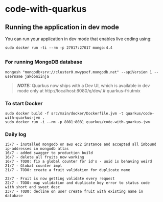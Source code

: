 # code-with-quarkus

## Running the application in dev mode

You can run your application in dev mode that enables live coding using:
```shell script
sudo docker run -ti --rm -p 27017:27017 mongo:4.4
```

##



### For running MongoDB database 
```shell script
mongosh "mongodb+srv://cluster0.mwypxof.mongodb.net" --apiVersion 1 --username jakobniinja
```

> **_NOTE:_**  Quarkus now ships with a Dev UI, which is available in dev mode only at http://localhost:8080/q/dev/.# quarkus-friutmix


### To start Docker

```shell script
sudo docker build -f src/main/docker/Dockerfile.jvm -t quarkus/code-with-quarkus-jvm .
sudo docker run -i --rm -p 8081:8081 quarkus/code-with-quarkus-jvm
```

### Daily log
``` 
15/7 - installed mongodb on aws ec2 instance and accepted all inbound ip-addresses in mongodb atlas
16/7 - added swagger to production build
16/7 - delete all fruits now working
16/7 - TODO: fix a global counter for id's - uuid is behaving weird
21/7 - Global counter impl
21/7 - TODO: create a fruit validation for duplicate name 

22/7 - Fruit is now getting validate every request
22/7 - TODO: map validation and duplicate key error to status code with short and sweet desc
23/7 - TODO: decline on user create fruit with existing name in database
```
